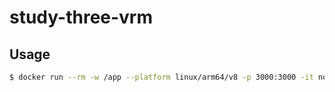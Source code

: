 # study-three-vrm

## Usage

```bash
$ docker run --rm -w /app --platform linux/arm64/v8 -p 3000:3000 -it node:lts-slim /bin/bash
```

